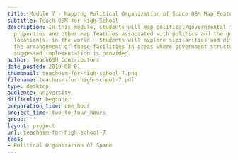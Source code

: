 ```yaml
---
title: Module 7 - Mapping Political Organization of Space OSM Map Features
subtitle: Teach OSM for High School
description: In this module, students will map political/governmental facilities,
  properties and other map features associated with politics and the government at
  location(s) in the world.  Students will explore similarities and differences between
  the arrangement of these facilities in areas where government structures may differ.  A
  suggested implementation is provided.
author: TeachOSM Contributors
date_posted: 2019-08-01
thumbnail: teachosm-for-high-school-7.png
filename: teachosm-for-high-school-7.pdf
type: desktop
audience: university
difficulty: beginner
preparation_time: one_hour
project_time: two_to_four_hours
group: ''
layout: project
url: teachosm-for-high-school-7
tags:
- Political Organization of Space
---
```


